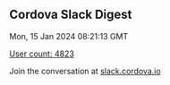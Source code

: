 ## Cordova Slack Digest
Mon, 15 Jan 2024 08:21:13 GMT

[User count: 4823](https://cordova.slack.com/)


Join the conversation at [slack.cordova.io](http://slack.cordova.io/)
